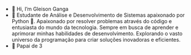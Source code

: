 - 👋 Hi, I’m Gleison Ganga 
- 👀 Estudante de Análise e Desenvolvimento de Sistemas apaixonado por Python 🐍. Apaixonado por resolver problemas através do código e entusiasta do mundo da tecnologia. Sempre em busca de aprender e aprimorar minhas habilidades de desenvolvimento. Explorando o vasto universo da programação para criar soluções inovadoras e eficientes.
- 💞 Papai de 3


<!---
gleisong/gleisong is a ✨ special ✨ repository because its `README.md` (this file) appears on your GitHub profile.
You can click the Preview link to take a look at your changes.
--->
